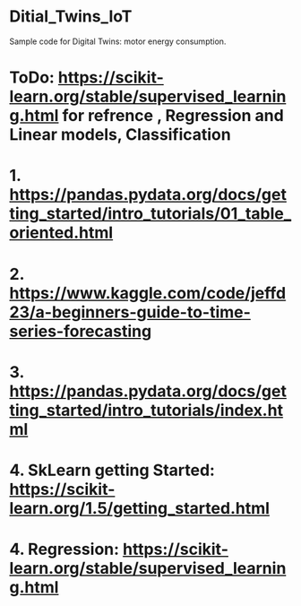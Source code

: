 # Ditial_Twins_IoT
Sample code for Digital Twins: motor energy consumption. 

# ToDo:  https://scikit-learn.org/stable/supervised_learning.html for refrence , Regression and Linear models, Classification   
# 1. https://pandas.pydata.org/docs/getting_started/intro_tutorials/01_table_oriented.html
# 2. https://www.kaggle.com/code/jeffd23/a-beginners-guide-to-time-series-forecasting 
# 3. https://pandas.pydata.org/docs/getting_started/intro_tutorials/index.html
# 4. SkLearn getting Started: https://scikit-learn.org/1.5/getting_started.html
# 4. Regression: https://scikit-learn.org/stable/supervised_learning.html 